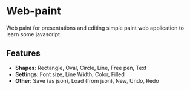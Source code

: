 # Web-paint
Web paint for presentations and editing
simple paint web application to learn some javascript.

## Features
  - **Shapes**: Rectangle, Oval, Circle, Line, Free pen, Text
  - **Settings**: Font size, Line Width, Color, Filled
  - **Other**: Save (as json), Load (from json), New, Undo, Redo
